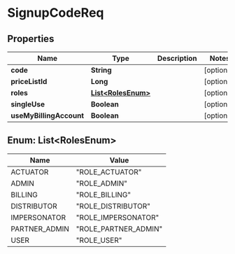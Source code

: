 
# SignupCodeReq

## Properties
Name | Type | Description | Notes
------------ | ------------- | ------------- | -------------
**code** | **String** |  |  [optional]
**priceListId** | **Long** |  |  [optional]
**roles** | [**List&lt;RolesEnum&gt;**](#List&lt;RolesEnum&gt;) |  |  [optional]
**singleUse** | **Boolean** |  |  [optional]
**useMyBillingAccount** | **Boolean** |  |  [optional]


<a name="List<RolesEnum>"></a>
## Enum: List&lt;RolesEnum&gt;
Name | Value
---- | -----
ACTUATOR | &quot;ROLE_ACTUATOR&quot;
ADMIN | &quot;ROLE_ADMIN&quot;
BILLING | &quot;ROLE_BILLING&quot;
DISTRIBUTOR | &quot;ROLE_DISTRIBUTOR&quot;
IMPERSONATOR | &quot;ROLE_IMPERSONATOR&quot;
PARTNER_ADMIN | &quot;ROLE_PARTNER_ADMIN&quot;
USER | &quot;ROLE_USER&quot;



